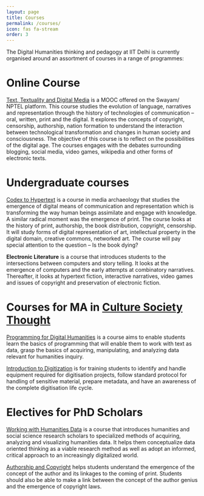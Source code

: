```yaml
---
layout: page
title: Courses
permalink: /courses/
icon: fas fa-stream
order: 3
---
```



The Digital Humanities thinking and pedagogy at IIT Delhi is currently organised around an assortment of courses in a range of programmes:

# Online Course

[Text, Textuality and Digital Media](https://swayam.gov.in/nd1_noc19_hs54/preview) is a MOOC offered on the Swayam/ NPTEL platform. This course studies the evolution of language, narratives and representation through the history of technologies of communication – oral, written, print and the digital. It explores the concepts of copyright, censorship, authorship, nation formation to understand the interaction between technological transformation and changes in human society and consciousness. The objective of this course is to reflect on the possibilities of the digital age. The courses engages with the debates surrounding  blogging, social media, video games, wikipedia and other forms of electronic texts.

# Undergraduate courses

[Codex to Hypertext](https://hss.iitd.ac.in/course/codex-hypertext) is a course in media archaeology that studies the emergence of digital means of communication and representation which is transforming the way human beings assimilate and engage with knowledge. A similar radical moment was the emergence of print. The course looks at the history of print, authorship, the book distribution, copyright, censorship. It will study forms of digital representation of art, intellectual property in the digital domain, creative commons, networked art. The course will pay special attention to the question – Is the book dying?

**Electronic Literature** is a course that introduces students to the intersections between computers and story telling. It looks at the emergence of computers and the early attempts at combinatory narratives. Thereafter, it looks at hypertext fiction, interactive narratives, video games and issues of copyright and preservation of electronic fiction.

# Courses for MA in [Culture Society Thought](https://hss.iitd.ac.in/macst)

[Programming for Digital Humanities](https://hss.iitd.ac.in/course/working-humanities-data) is a course aims to enable students learn the basics of programming that will enable them to work with text as data, grasp the basics of acquiring, manipulating, and analyzing data relevant for humanities inquiry. 

[Introduction to Digitization](https://hss.iitd.ac.in/course/working-humanities-data) is for training students to identify and handle equipment required for digitisation projects, follow standard protocol for handling of sensitive material, prepare metadata, and have an awareness of the complete digitisation life cycle. 


# Electives for PhD Scholars

[Working with Humanities Data](https://hss.iitd.ac.in/course/working-humanities-data) is a course that introduces humanities and social science research scholars to specialized methods of acquiring, analyzing and visualizing humanities data. It helps them conceptualize data oriented thinking as a viable research method as well as adopt an informed, critical approach to an increasingly digitalized world. 

[Authorship and Copyright](https://hss.iitd.ac.in/course/working-humanities-data) helps students understand the emergence of the concept of the author and its linkages to the coming of print. Students should also be able to make a link between the concept of the author genius and the emergence of copyright laws.